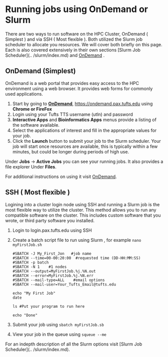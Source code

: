 # Running jobs using OnDemand or Slurm

There are two ways to run software on the HPC Cluster, OnDemand ( Simplest ) and via SSH ( Most flexible ).  Both 
utilized the Slurm job scheduler to allocate you resources. 
We will cover both briefly on this page.  Each is also covered extensively in their own sections  [Slurm Job Scheduler](..
/slurm/index.md) and [OnDemand](../examples/ondemand.md) .

## OnDemand (Simplest)

OnDemand is a web portal that provides easy access to the HPC environment using a web browser.  It provides web 
forms for commonly used applications.

1. Start by going to [**OnDemand**](https://ondemand.pax.tufts.edu), https://ondemand.pax.tufts.edu using **Chrome or 
FireFox**
1. Login using your Tufts TTS username (utln) and password
1. **Interactive Apps** and **Bioinformatics Apps** menus provide a listing of the software available.  
1. Select the applications of interest and fill in the appropriate values for your job.
1. Click the **Launch** button to submit your job to the Slurm scheduler.  Your job will start once resources are 
  available, this is typically within a few minutes, but could be longer during periods of high use.

Under **Jobs** -> **Active Jobs** you can see your running jobs.  It also provides a file explorer Under **Files**.  

For additional instructions on using it visit  [OnDemand](../examples/ondemand.md).

## SSH ( Most flexible )

Logining into a cluster login node using SSH and running a Slurm job is the most flexible way to utilize the 
cluster.  This method allows you to run any compatible software on the cluster.  This includes custom software that 
you wrote, or third party software you installed.

1. Login to login.pax.tufts.edu using SSH
1. Create a batch script file to run using Slurm , for example `nano myFirstJob.sh`
    ```#!/bin/bash -l
    #SBATCH -J My_First_Jon   #job name
    #SBATCH --time=00-00:20:00  #requested time (DD-HH:MM:SS)
    #SBATCH -p batch
    #SBATCH -N 1    #1 nodes
    #SBATCH --output=MyFirstJob.%j.%N.out
    #SBATCH --error=MyFirstJob.%j.%N.err
    #SBATCH --mail-type=ALL    #email options
    #SBATCH --mail-user=Your_Tufts_Email@tufts.edu
    
    echo "My First Job"
    date
    
    ls #Put your program to run here
    
    echo "Done"
    ```

1. Submit your job using `sbatch myFirstJob.sb`
1. View your job in the queue using `squeue --me`

For an indepth description of all the Slurm options visit [Slurm Job Scheduler](..
/slurm/index.md).
